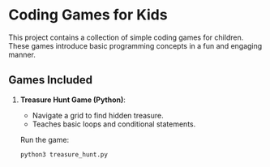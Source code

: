 # Coding Games for Kids

This project contains a collection of simple coding games for children. These games introduce basic programming concepts in a fun and engaging manner.

## Games Included

1. **Treasure Hunt Game (Python)**:
   - Navigate a grid to find hidden treasure.
   - Teaches basic loops and conditional statements.

   Run the game:
   ```bash
   python3 treasure_hunt.py
